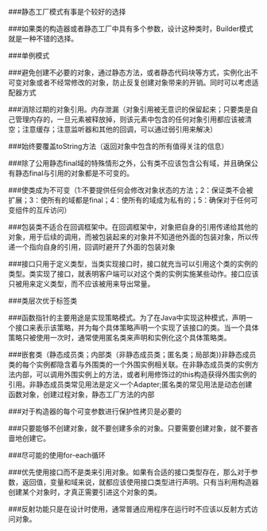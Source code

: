 ###静态工厂模式有事是个较好的选择



###如果类的构造器或者静态工厂中具有多个参数，设计这种类时，Builder模式就是一种不错的选择。


###单例模式



###避免创建不必要的对象，通过静态方法，或者静态代码块等方式，实例化出不可变对象或者不经常修改的对象，防止反复创建对象带来的开销。同时可以考虑适配器方式

###消除过期的对象引用。内存泄漏（对象引用被无意识的保留起来；只要类是自己管理内存的，一旦元素被释放掉，则该元素中包含的任何对象引用都应该被清空；注意缓存；注意监听器和其他的回调，可以通过弱引用来解决）

###始终要覆盖toString方法（返回对象中包含的所有值得关注的信息）

###除了公用静态final域的特殊情形之外，公有类不应该包含公有域，并且确保公有静态final与引用的对象都是不可变的。



###使类成为不可变（1:不要提供任何会修改对象状态的方法；2：保证类不会被扩展；3：使所有的域都是final；4：使所有的域成为私有的；5：确保对于任何可变组件的互斥访问）


###包装类不适合在回调框架中。在回调框架中，对象把自身的引用传递给其他的对象，用于后续的调用，而被包装起来的对象并不知道他外面的包装对象，所以传递一个指向自身的引用，回调时避开了外面的包装对象


###接口只用于定义类型，当类实现接口时，接口就充当可以引用这个类的实例的类型。类实现了接口，就表明客户端可以对这个类的实例实施某些动作。接口应该只被用来定义类型，而不应该被用来导出常量。

###类层次优于标签类

###函数指针的主要用途是实现策略模式。为了在Java中实现这种模式，声明一个接口来表示该策略，并为每个具体策略声明一个实现了该接口的类。当一个具体策略只被使用一次时，通常使用匿名类来声明和实例化这个具体策略类。

###嵌套类（静态成员类；内部类（非静态成员类；匿名类；局部类))非静态成员类的每个实例都隐含着与外围类的一个外围实例相关联。在非静态成员类的实例方法内部，可以调用外围实例上的方法，或者利用修饰过的this构造获得外围实例的引用。非静态成员类常见用法是定义一个Adapter;匿名类的常见用法是动态创建函数对象，创建过程对象，静态工厂方法的内部


###对于构造器的每个可变参数进行保护性拷贝是必要的


###只要能够不创建对象，就不要创建多余的对象。只要需要创建对象，就不要吝啬地创建它。

###尽可能的使用for-each循环

###优先使用接口而不是类来引用对象。如果有合适的接口类型存在，那么对于参数，返回值，变量和域来说，就都应该使用接口类型进行声明。只有当利用构造器创建某个对象时，才真正需要引进这个对象的类。


###反射功能只是在设计时使用，通常普通应用程序在运行时不应该以反射方式访问对象。


